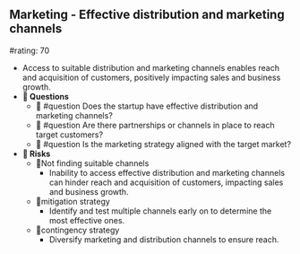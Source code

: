 ## Marketing - Effective distribution and marketing channels
#rating: 70
- Access to suitable distribution and marketing channels enables reach and acquisition of customers, positively impacting sales and business growth.
- **💭 Questions**
  - 💭 #question Does the startup have effective distribution and marketing channels?
  - 💭 #question Are there partnerships or channels in place to reach target customers?
  - 💭 #question Is the marketing strategy aligned with the target market?
- **🚨 Risks**
  - 🚨Not finding suitable channels
    - Inability to access effective distribution and marketing channels can hinder reach and acquisition of customers, impacting sales and business growth.
  - 🚨mitigation strategy
    - Identify and test multiple channels early on to determine the most effective ones.
  - 🚨contingency strategy
    - Diversify marketing and distribution channels to ensure reach.


